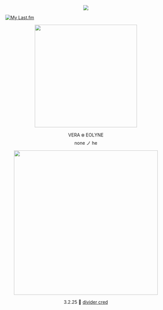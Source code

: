 <p align="center"> <img src="https://komarev.com/ghpvc/?username=aoyagiis&label=preyed_upon_✧&style=plastic&color=780606" </p>

[![My Last.fm](https://lastfm-recently-played.vercel.app/api?user=meltdwn&count=1&show_user=header&header_size=normal_stats_only&loved=true&loved_style=2&width=1000)](https://www.last.fm/user/meltdwn)

<p align="center"> <img src="https://i.postimg.cc/3W5GXzd1/yj.png" width="320" </p> 

 <p align="center"> VERA ❄️ EOLYNE <br> none ノ he

 <p align="center"> <img src="https://i.postimg.cc/s2w5knNf/eug.png" width="450" </p>

 <div align="center">

3.2.25 🩵 [divider cred](https://www.tumblr.com/selysie/771364890058309632/%EA%A3%96-%E3%85%A4banner-masks-again-%F0%93%88%92?source=share)
